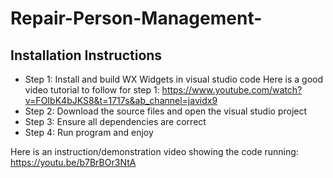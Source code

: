 # Repair-Person-Management-

## Installation Instructions
- Step 1: Install and build WX Widgets in visual studio code
Here is a good video tutorial to follow for step 1: https://www.youtube.com/watch?v=FOIbK4bJKS8&t=1717s&ab_channel=javidx9
- Step 2: Download the source files and open the visual studio project
- Step 3: Ensure all dependencies are correct
- Step 4: Run program and enjoy


Here is an instruction/demonstration video showing the code running: https://youtu.be/b7BrBOr3NtA
